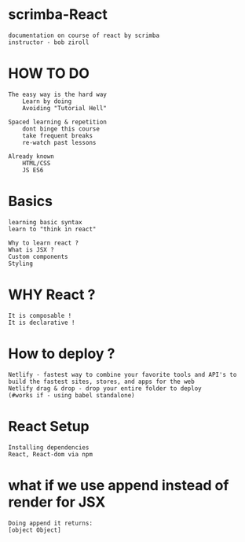 # scrimba-React

    documentation on course of react by scrimba
    instructor - bob ziroll

# HOW TO DO

    The easy way is the hard way
        Learn by doing
        Avoiding "Tutorial Hell"

    Spaced learning & repetition
        dont binge this course
        take frequent breaks
        re-watch past lessons

    Already known
        HTML/CSS
        JS ES6

# Basics

    learning basic syntax
    learn to "think in react"

    Why to learn react ?
    What is JSX ?
    Custom components
    Styling

# WHY React ?

    It is composable !
    It is declarative !

# How to deploy ?

    Netlify - fastest way to combine your favorite tools and API's to build the fastest sites, stores, and apps for the web
    Netlify drag & drop - drop your entire folder to deploy
    (#works if - using babel standalone)

# React Setup

    Installing dependencies
    React, React-dom via npm

# what if we use append instead of render for JSX

    Doing append it returns:
    [object Object]
